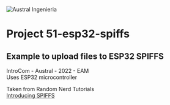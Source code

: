 

![Austral Ingenieria](https://encrypted-tbn0.gstatic.com/images?q=tbn%3AANd9GcQooGo7vQn4t9-6Bt46qZF-UY4_QFpYOeh7kVWzwpr_lbLr5wka)

#   Project 51-esp32-spiffs

##  Example to upload files to ESP32 SPIFFS

   IntroCom - Austral - 2022 - EAM  
   Uses ESP32 microcontroller  

   Taken from Random Nerd Tutorials  
   [Introducing SPIFFS](https://randomnerdtutorials.com/esp32-vs-code-platformio-spiffs/)  




